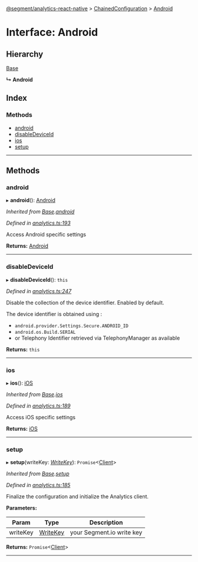 [@segment/analytics-react-native](../README.md) > [ChainedConfiguration](../modules/analytics.chainedconfiguration.md) > [Android](../interfaces/analytics.chainedconfiguration.android.md)

# Interface: Android

## Hierarchy

 [Base](analytics.chainedconfiguration.base.md)

**↳ Android**

## Index

### Methods

* [android](analytics.chainedconfiguration.android.md#android)
* [disableDeviceId](analytics.chainedconfiguration.android.md#disabledeviceid)
* [ios](analytics.chainedconfiguration.android.md#ios)
* [setup](analytics.chainedconfiguration.android.md#setup)

---

## Methods

<a id="android"></a>

###  android

▸ **android**(): [Android](analytics.chainedconfiguration.android.md)

*Inherited from [Base](analytics.chainedconfiguration.base.md).[android](analytics.chainedconfiguration.base.md#android)*

*Defined in [analytics.ts:193](https://github.com/segmentio/analytics-react-native/blob/master/packages/core/src/analytics.ts#L193)*

Access Android specific settings

**Returns:** [Android](analytics.chainedconfiguration.android.md)

___
<a id="disabledeviceid"></a>

###  disableDeviceId

▸ **disableDeviceId**(): `this`

*Defined in [analytics.ts:247](https://github.com/segmentio/analytics-react-native/blob/master/packages/core/src/analytics.ts#L247)*

Disable the collection of the device identifier. Enabled by default.

The device identifier is obtained using :

*   `android.provider.Settings.Secure.ANDROID_ID`
*   `android.os.Build.SERIAL`
*   or Telephony Identifier retrieved via TelephonyManager as available

**Returns:** `this`

___
<a id="ios"></a>

###  ios

▸ **ios**(): [iOS](analytics.chainedconfiguration.ios.md)

*Inherited from [Base](analytics.chainedconfiguration.base.md).[ios](analytics.chainedconfiguration.base.md#ios)*

*Defined in [analytics.ts:189](https://github.com/segmentio/analytics-react-native/blob/master/packages/core/src/analytics.ts#L189)*

Access iOS specific settings

**Returns:** [iOS](analytics.chainedconfiguration.ios.md)

___
<a id="setup"></a>

###  setup

▸ **setup**(writeKey: *[WriteKey](../#writekey)*): `Promise`<[Client](../classes/analytics.client.md)>

*Inherited from [Base](analytics.chainedconfiguration.base.md).[setup](analytics.chainedconfiguration.base.md#setup)*

*Defined in [analytics.ts:185](https://github.com/segmentio/analytics-react-native/blob/master/packages/core/src/analytics.ts#L185)*

Finalize the configuration and initialize the Analytics client.

**Parameters:**

| Param | Type | Description |
| ------ | ------ | ------ |
| writeKey | [WriteKey](../#writekey) |  your Segment.io write key |

**Returns:** `Promise`<[Client](../classes/analytics.client.md)>

___


